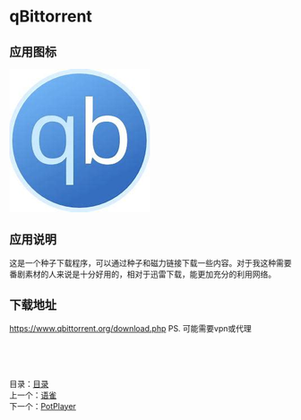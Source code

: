 # qBittorrent

## 应用图标

![picture](../src/qBittorrent.jpg)

## 应用说明

这是一个种子下载程序，可以通过种子和磁力链接下载一些内容。对于我这种需要番剧素材的人来说是十分好用的，相对于迅雷下载，能更加充分的利用网络。

## 下载地址

<https://www.qbittorrent.org/download.php>
PS. 可能需要vpn或代理

&nbsp;  
&nbsp;  
&nbsp;  

目录：[目录](../Readme.md)  
上一个：[语雀](%E8%AF%AD%E9%9B%80.md)  
下一个：[PotPlayer](PotPlayer.md)
